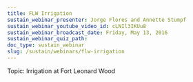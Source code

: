 ```yaml
---
title: FLW Irrigation
sustain_webinar_presenter: Jorge Flores and Annette Stumpf
sustain_webinar_youtube_video_id: cLNIl3IKUu8
sustain_webinar_broadcast_date: Friday, May 13, 2016
sustain_webinar_quiz_path:
doc_type: sustain_webinar
slug: /sustain/webinars/flw-irrigation
---
```


Topic: Irrigation at Fort Leonard Wood
